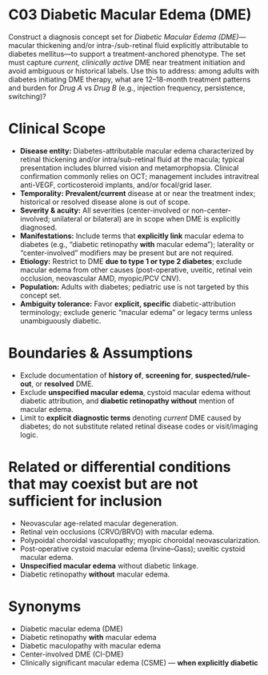 
# C03 Diabetic Macular Edema (DME)

Construct a diagnosis concept set for *Diabetic Macular Edema (DME)*—macular thickening and/or intra-/sub-retinal fluid explicitly attributable to diabetes mellitus—to support a treatment-anchored phenotype. The set must capture *current, clinically active* DME near treatment initiation and avoid ambiguous or historical labels. Use this to address: among adults with diabetes initiating DME therapy, what are 12–18-month treatment patterns and burden for *Drug A* vs *Drug B* (e.g., injection frequency, persistence, switching)?

# Clinical Scope

* **Disease entity:** Diabetes-attributable macular edema characterized by retinal thickening and/or intra/sub-retinal fluid at the macula; typical presentation includes blurred vision and metamorphopsia. Clinical confirmation commonly relies on OCT; management includes intravitreal anti-VEGF, corticosteroid implants, and/or focal/grid laser.  
* **Temporality:** **Prevalent/current** disease at or near the treatment index; historical or resolved disease alone is out of scope.  
* **Severity & acuity:** All severities (center-involved or non-center-involved; unilateral or bilateral) are in scope when DME is explicitly diagnosed.  
* **Manifestations:** Include terms that **explicitly link** macular edema to diabetes (e.g., “diabetic retinopathy **with** macular edema”); laterality or “center-involved” modifiers may be present but are not required.  
* **Etiology:** Restrict to DME **due to type 1 or type 2 diabetes**; exclude macular edema from other causes (post-operative, uveitic, retinal vein occlusion, neovascular AMD, myopic/PCV CNV).  
* **Population:** Adults with diabetes; pediatric use is not targeted by this concept set.  
* **Ambiguity tolerance:** Favor **explicit, specific** diabetic-attribution terminology; exclude generic “macular edema” or legacy terms unless unambiguously diabetic.

# Boundaries & Assumptions

* Exclude documentation of **history of**, **screening for**, **suspected/rule-out**, or **resolved** DME.  
* Exclude **unspecified macular edema**, cystoid macular edema without diabetic attribution, and **diabetic retinopathy without** mention of macular edema.  
* Limit to **explicit diagnostic terms** denoting *current* DME caused by diabetes; do not substitute related retinal disease codes or visit/imaging logic.

# Related or differential conditions that may coexist but are not sufficient for inclusion

* Neovascular age-related macular degeneration.  
* Retinal vein occlusions (CRVO/BRVO) with macular edema.  
* Polypoidal choroidal vasculopathy; myopic choroidal neovascularization.  
* Post-operative cystoid macular edema (Irvine–Gass); uveitic cystoid macular edema.  
* **Unspecified macular edema** without diabetic linkage.  
* Diabetic retinopathy **without** macular edema.

# Synonyms

* Diabetic macular edema (DME)  
* Diabetic retinopathy **with** macular edema  
* Diabetic maculopathy with macular edema  
* Center-involved DME (CI-DME)  
* Clinically significant macular edema (CSME) — **when explicitly diabetic**
